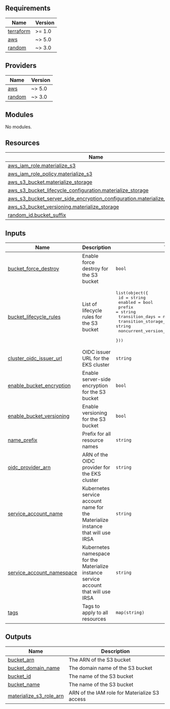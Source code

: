 ## Requirements

| Name | Version |
|------|---------|
| <a name="requirement_terraform"></a> [terraform](#requirement\_terraform) | >= 1.0 |
| <a name="requirement_aws"></a> [aws](#requirement\_aws) | ~> 5.0 |
| <a name="requirement_random"></a> [random](#requirement\_random) | ~> 3.0 |

## Providers

| Name | Version |
|------|---------|
| <a name="provider_aws"></a> [aws](#provider\_aws) | ~> 5.0 |
| <a name="provider_random"></a> [random](#provider\_random) | ~> 3.0 |

## Modules

No modules.

## Resources

| Name | Type |
|------|------|
| [aws_iam_role.materialize_s3](https://registry.terraform.io/providers/hashicorp/aws/latest/docs/resources/iam_role) | resource |
| [aws_iam_role_policy.materialize_s3](https://registry.terraform.io/providers/hashicorp/aws/latest/docs/resources/iam_role_policy) | resource |
| [aws_s3_bucket.materialize_storage](https://registry.terraform.io/providers/hashicorp/aws/latest/docs/resources/s3_bucket) | resource |
| [aws_s3_bucket_lifecycle_configuration.materialize_storage](https://registry.terraform.io/providers/hashicorp/aws/latest/docs/resources/s3_bucket_lifecycle_configuration) | resource |
| [aws_s3_bucket_server_side_encryption_configuration.materialize_storage](https://registry.terraform.io/providers/hashicorp/aws/latest/docs/resources/s3_bucket_server_side_encryption_configuration) | resource |
| [aws_s3_bucket_versioning.materialize_storage](https://registry.terraform.io/providers/hashicorp/aws/latest/docs/resources/s3_bucket_versioning) | resource |
| [random_id.bucket_suffix](https://registry.terraform.io/providers/hashicorp/random/latest/docs/resources/id) | resource |

## Inputs

| Name | Description | Type | Default | Required |
|------|-------------|------|---------|:--------:|
| <a name="input_bucket_force_destroy"></a> [bucket\_force\_destroy](#input\_bucket\_force\_destroy) | Enable force destroy for the S3 bucket | `bool` | `true` | no |
| <a name="input_bucket_lifecycle_rules"></a> [bucket\_lifecycle\_rules](#input\_bucket\_lifecycle\_rules) | List of lifecycle rules for the S3 bucket | <pre>list(object({<br/>    id                                 = string<br/>    enabled                            = bool<br/>    prefix                             = string<br/>    transition_days                    = number<br/>    transition_storage_class           = string<br/>    noncurrent_version_expiration_days = number<br/>  }))</pre> | n/a | yes |
| <a name="input_cluster_oidc_issuer_url"></a> [cluster\_oidc\_issuer\_url](#input\_cluster\_oidc\_issuer\_url) | OIDC issuer URL for the EKS cluster | `string` | n/a | yes |
| <a name="input_enable_bucket_encryption"></a> [enable\_bucket\_encryption](#input\_enable\_bucket\_encryption) | Enable server-side encryption for the S3 bucket | `bool` | `true` | no |
| <a name="input_enable_bucket_versioning"></a> [enable\_bucket\_versioning](#input\_enable\_bucket\_versioning) | Enable versioning for the S3 bucket | `bool` | `true` | no |
| <a name="input_name_prefix"></a> [name\_prefix](#input\_name\_prefix) | Prefix for all resource names | `string` | n/a | yes |
| <a name="input_oidc_provider_arn"></a> [oidc\_provider\_arn](#input\_oidc\_provider\_arn) | ARN of the OIDC provider for the EKS cluster | `string` | n/a | yes |
| <a name="input_service_account_name"></a> [service\_account\_name](#input\_service\_account\_name) | Kubernetes service account name for the Materialize instance that will use IRSA | `string` | n/a | yes |
| <a name="input_service_account_namespace"></a> [service\_account\_namespace](#input\_service\_account\_namespace) | Kubernetes namespace for the Materialize instance service account that will use IRSA | `string` | n/a | yes |
| <a name="input_tags"></a> [tags](#input\_tags) | Tags to apply to all resources | `map(string)` | `{}` | no |

## Outputs

| Name | Description |
|------|-------------|
| <a name="output_bucket_arn"></a> [bucket\_arn](#output\_bucket\_arn) | The ARN of the S3 bucket |
| <a name="output_bucket_domain_name"></a> [bucket\_domain\_name](#output\_bucket\_domain\_name) | The domain name of the S3 bucket |
| <a name="output_bucket_id"></a> [bucket\_id](#output\_bucket\_id) | The name of the S3 bucket |
| <a name="output_bucket_name"></a> [bucket\_name](#output\_bucket\_name) | The name of the S3 bucket |
| <a name="output_materialize_s3_role_arn"></a> [materialize\_s3\_role\_arn](#output\_materialize\_s3\_role\_arn) | ARN of the IAM role for Materialize S3 access |
